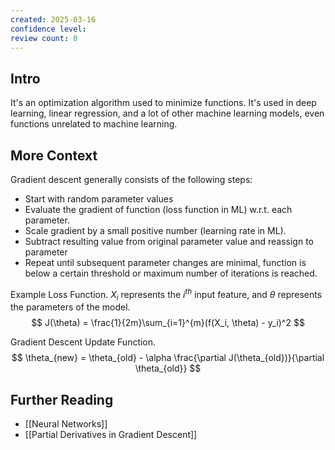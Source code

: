 ```yaml
---
created: 2025-03-16
confidence level: 
review count: 0
---
```

## Intro
It's an optimization algorithm used to minimize functions. It's used in deep learning, linear regression, and a lot of other machine learning models, even functions unrelated to machine learning.

## More Context
Gradient descent generally consists of the following steps:
- Start with random parameter values
- Evaluate the gradient of function  (loss function in ML) w.r.t. each parameter.
- Scale gradient by a small positive number (learning rate in ML).
- Subtract resulting value from original parameter value and reassign to parameter
- Repeat until subsequent parameter changes are minimal, function is below a certain threshold or maximum number of iterations is reached.

 Example Loss Function. $X_i$ represents the $i^{th}$ input feature, and $\theta$ represents the parameters of the model.
 $$
 J(\theta) = \frac{1}{2m}\sum_{i=1}^{m}(f(X_i, \theta) - y_i)^2
 $$
 
Gradient Descent Update Function.
 $$
 \theta_{new} = \theta_{old} - \alpha \frac{\partial J(\theta_{old})}{\partial \theta_{old}}
 $$

## Further  Reading
- [[Neural Networks]]
- [[Partial Derivatives in Gradient Descent]]